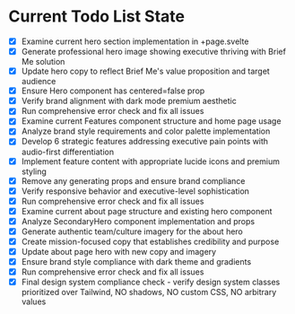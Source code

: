 <!-- DO NOT EDIT - Managed by todo_list tool -->
<!-- Updated: 2025-09-27T12:28:29.621Z -->

# Current Todo List State

- [x] Examine current hero section implementation in +page.svelte
- [x] Generate professional hero image showing executive thriving with Brief Me solution
- [x] Update hero copy to reflect Brief Me's value proposition and target audience
- [x] Ensure Hero component has centered=false prop
- [x] Verify brand alignment with dark mode premium aesthetic
- [x] Run comprehensive error check and fix all issues
- [x] Examine current Features component structure and home page usage
- [x] Analyze brand style requirements and color palette implementation
- [x] Develop 6 strategic features addressing executive pain points with audio-first differentiation
- [x] Implement feature content with appropriate lucide icons and premium styling
- [x] Remove any generating props and ensure brand compliance
- [x] Verify responsive behavior and executive-level sophistication
- [x] Run comprehensive error check and fix all issues
- [x] Examine current about page structure and existing hero component
- [x] Analyze SecondaryHero component implementation and props
- [x] Generate authentic team/culture imagery for the about hero
- [x] Create mission-focused copy that establishes credibility and purpose
- [x] Update about page hero with new copy and imagery
- [x] Ensure brand style compliance with dark theme and gradients
- [x] Run comprehensive error check and fix all issues
- [x] Final design system compliance check - verify design system classes prioritized over Tailwind, NO shadows, NO custom CSS, NO arbitrary values
